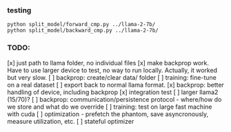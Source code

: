 ### testing 

```
python split_model/forward_cmp.py ../llama-2-7b/
python split_model/backward_cmp.py ../llama-2-7b/
```


### TODO:
[x] just path to llama folder, no individual files
[x] make backprop work. Have to use larger device to test, no way to run locally. Actually, it worked but very slow.
[ ] backprop: create/clear data/ folder
[ ] training: fine-tune on a real dataset
[ ] export back to normal llama format.
[x] backprop: better handling of device, including backprop
[x] integration test
[ ] larger llama2 (15/70)?
[ ] backprop: communication/persistence protocol - where/how do we store and what do we override
[ ] training: test on large fast machine with cuda
[ ] optimization - prefetch the phantom, save asyncronously, measure utilization, etc.
[ ] stateful optimizer
